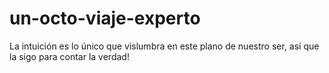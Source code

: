 # un-octo-viaje-experto
La intuición es lo único que vislumbra en este plano de nuestro ser, así que la sigo para contar la verdad!

